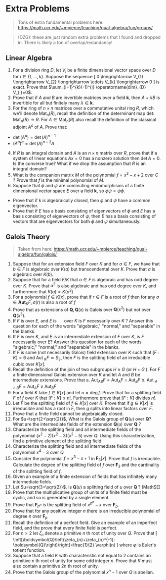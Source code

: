 # Extra Problems

> Tons of extra fundamental problems here: <https://math.ucr.edu/~mpierce/teaching/qual-algebra/fun/groups/>

> (DZG): these are just random extra problems that I found and dropped in. There is likely a ton of overlap/redundancy!

## Linear Algebra

1. For a division ring $D$, let $V_{i}$ be a finite dimensional vector space over $D$ for $i \in\{1, \ldots, k\}$. Suppose the sequence
\[
0 \longrightarrow V_{1} \longrightarrow V_{2} \longrightarrow \cdots V_{k} \longrightarrow 0
\]
is exact. Prove that $\sum_{i=1}^{k}(-1)^{i} \operatorname{dim}_{D} V_{i}=0$.
2. Prove that if $A$ and $B$ are invertible matrices over a field $\boldsymbol{k}$, then $A+\lambda B$ is invertible for all but finitely many $\lambda \in \boldsymbol{k}$.
3. For the ring of $n \times n$ matrices over a commutative unital ring $R$, which we'll denote $\operatorname{Mat}_{n}(R)$, recall the definition of the determinant map det: $\operatorname{Mat}_{n}(R) \rightarrow R$. For $A \in \operatorname{Mat}_{n}(R)$ also recall the definition of the classical adjoint $A^{a}$ of $A$. Prove that:
  - $\operatorname{det}\left(A^{a}\right)=\operatorname{det}(A)^{n-1}$
  - $\left(A^{a}\right)^{a}=\operatorname{det}(A)^{n-2} A$

4. If $R$ is an integral domain and $A$ is an $n \times n$ matrix over $R$, prove that if a system of linear equations $A x=0$ has a nonzero solution then $\operatorname{det} A=0$. Is the converse true? What if we drop the assumption that $R$ is an integral domain?
5. What is the companion matrix $M$ of the polynomial $f=x^{2}-x+2$ over $C$ ? Prove that $f$ is the minimal polynomial of $M$.
6. Suppose that $\phi$ and $\psi$ are commuting endomorphisms of a finite dimensional vector space $E$ over a field $\boldsymbol{k}$, so $\phi \psi=\psi \phi$.
  - Prove that if $k$ is algebraically closed, then $\phi$ and $\psi$ have a common eigenvector.
  - Prove that if $E$ has a basis consisting of eigenvectors of $\phi$ and $E$ has a basis consisting of eigenvectors of $\psi$, then $E$ has a basis consisting of vectors that are eigenvectors for both $\phi$ and $\psi$ simultaneously.

## Galois Theory

> Taken from here: <https://math.ucr.edu/~mpierce/teaching/qual-algebra/fun/galois/>

1. Suppose that for an extension field $F$ over $K$ and for $a \in F$, we have that $b \in F$ is algebraic over $K(a)$ but transcendental over $K$. Prove that $a$ is algebraic over $K(b)$.
2. Suppose that for a field $F / K$ that $a \in F$ is algebraic and has odd degree over $K$. Prove that $a^{2}$ is also algebraic and has odd degree over $K$, and furthermore that $K(a)=K\left(a^{2}\right)$
3. For a polynomial $f \in K[x]$, prove that if $r \in F$ is a root of $f$ then for any $\sigma \in \mathbf{A u t}_{K} F, \sigma(r)$ is also a root of $f$
4. Prove that as extensions of $\boldsymbol{Q}, \boldsymbol{Q}(x)$ is Galois over $\boldsymbol{Q}\left(x^{2}\right)$ but not over $\boldsymbol{Q}\left(x^{3}\right)$.
5. If $F$ is over $E$, and $E$ is $\quad$ over $K$ is $F$ necessarily over $K$ ? Answer this question for each of the words "algebraic," "normal," and "separable" in the blanks.
6. If $F$ is over $K$, and $E$ is an intermediate extension of $F$ over $K$, is $F$
necessarily over $E ?$ Answer this question for each of the words "algebraic," "normal," and "separable" in the blanks.
7. If $F$ is some (not necessarily Galois) field extension over $K$ such that $[F: K]=6$ and Aut $_{K} F \simeq S_{3}$, then $F$ is the splitting field of an irreducible cubic over $K[x]$.
8. Recall the definition of the join of two subgroups $H \vee G$ (or $H+G$ ). For $F$ a finite dimensional Galois extension over $K$ and let $A$ and $B$ be intermediate extensions. Prove that
a. $\operatorname{Aut}_{A B} F=\mathrm{Aut}_{A} F \cap \mathrm{Aut}_{B} F$
b. Aut $_{A \cap B} F=\mathrm{Aut}_{A} F \vee \mathrm{Aut}_{B} F$
9. For a field $K$ take $f \in K[x]$ and let $n=\operatorname{deg} f$. Prove that for a splitting field $F$ of $f$ over $K$ that $[F: K] \leq n !$. Furthermore prove that $[F: K]$ divides $n !$.
10. Let $F$ be the splitting field of $f \in K[x]$ over $K$. Prove that if $g \in K[x]$ is irreducible and has a root in $F$, then $g$ splits into linear factors over $F$.
11. Prove that a finite field cannot be algebraically closed.
12. For $u=\sqrt{2+\sqrt{2}}$, What is the Galois group of $\boldsymbol{Q}(u)$ over $\boldsymbol{Q} ?$ What are the intermediate fields of the extension $\boldsymbol{Q}(u)$ over $\boldsymbol{Q}$ ?
13. Characterize the splitting field and all intermediate fields of the polynomial $\left(x^{2}-2\right)\left(x^{2}-3\right)\left(x^{2}-5\right)$ over $Q$. Using this characterization, find a primitive element of the splitting field.
14. Characterize the splitting field and all intermediate fields of the polynomial $x^{4}-3$ over $Q$
15. Consider the polynomial $f=x^{3}-x+1$ in $\boldsymbol{F}_{3}[x]$. Prove that $f$ is irreducible. Calculate the degree of the splitting field of $f$ over $\boldsymbol{F}_{3}$ and the cardinality of the splitting field of $f$.
16. Given an example of a finite extension of fields that has infinitely many intermediate fields.
17. Let $u=\sqrt{3+\sqrt{2}}$. Is $\boldsymbol{Q}(u)$ a splitting field of $u$ over $\boldsymbol{Q}$ ? (MathSE)
18. Prove that the multiplicative group of units of a finite field must be cyclic, and so is generated by a single element.
19. Prove that $\boldsymbol{F}_{p^{n}}$ is the splitting field of $x^{p^{n}}-x$ over $\boldsymbol{F}_{p}$.
20. Prove that for any positive integer $n$ there is an irreducible polynomial of degree $n$ over $\boldsymbol{F}_{p}$
21. Recall the definition of a perfect field. Give an example of an imperfect field, and the prove that every finite field is perfect.
22. For $n>2$ let $\zeta_{n}$ denote a primitive $n$ th root of unity over $Q$. Prove that
\[
\left[\boldsymbol{Q}\left(\zeta_{n}+\zeta_{n}^{-1}: \boldsymbol{Q}\right)\right]=\frac{1}{2} \varphi(n)
\]
where $\varphi$ is Euler's totient function.
23. Suppose that a field $K$ with characteristic not equal to 2 contains an primitive $n$ th root of unity for some odd integer $n$. Prove that $K$ must also contain a primitive $2 n$ th root of unity.
24. Prove that the Galois group of the polynomial $x^{n}-1$ over $Q$ is abelian.
